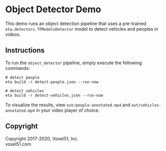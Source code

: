 # Object Detector Demo

This demo runs an object detection pipeline that uses a pre-trained
`eta.detectors.TFModelsDetector` model to detect vehicles and peoples in
videos.

## Instructions

To run the `object_detector` pipeline, simply execute the following commands:

```
# detect people
eta build -r detect-people.json --run-now

# detect vehicles
eta build -r detect-vehicles.json --run-now
```

To visualize the results, view `out/people-annotated.mp4` and
`out/vehicles-annotated.mp4` in your video player of choice.

## Copyright

Copyright 2017-2020, Voxel51, Inc.<br> voxel51.com
